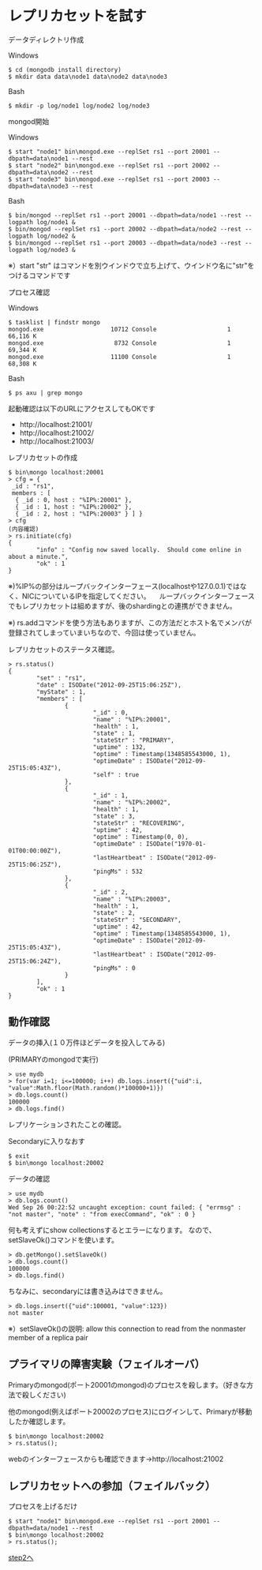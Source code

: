 レプリカセットを試す
=================

データディレクトリ作成  
  
Windows
```
$ cd (mongodb install directory)
$ mkdir data data\node1 data\node2 data\node3
```

Bash
```
$ mkdir -p log/node1 log/node2 log/node3
```

mongod開始  
  
Windows  
```
$ start "node1" bin\mongod.exe --replSet rs1 --port 20001 --dbpath=data\node1 --rest
$ start "node2" bin\mongod.exe --replSet rs1 --port 20002 --dbpath=data\node2 --rest
$ start "node3" bin\mongod.exe --replSet rs1 --port 20003 --dbpath=data\node3 --rest
```

Bash
```
$ bin/mongod --replSet rs1 --port 20001 --dbpath=data/node1 --rest --logpath log/node1 &
$ bin/mongod --replSet rs1 --port 20002 --dbpath=data/node2 --rest --logpath log/node2 &
$ bin/mongod --replSet rs1 --port 20003 --dbpath=data/node3 --rest --logpath log/node3 &

```
※）start "str" はコマンドを別ウインドウで立ち上げて、ウインドウ名に"str"をつけるコマンドです


プロセス確認  

Windows
```
$ tasklist | findstr mongo
mongod.exe                   10712 Console                    1     66,116 K
mongod.exe                    8732 Console                    1     69,344 K
mongod.exe                   11100 Console                    1     68,308 K
```

Bash
```
$ ps axu | grep mongo

```



起動確認は以下のURLにアクセスしてもOKです

* http://localhost:21001/
* http://localhost:21002/
* http://localhost:21003/

レプリカセットの作成

```
$ bin\mongo localhost:20001
> cfg = {
 _id : "rs1", 
 members : [ 
  { _id : 0, host : "%IP%:20001" }, 
  { _id : 1, host : "%IP%:20002" }, 
  { _id : 2, host : "%IP%:20003" } ] } 
> cfg   
(内容確認)
> rs.initiate(cfg)
{
        "info" : "Config now saved locally.  Should come online in about a minute.",
        "ok" : 1
}
```

※)%IP%の部分はループバックインターフェース(localhostや127.0.0.1)ではなく、NICについているIPを指定してください。
　ループバックインターフェースでもレプリカセットは組めますが、後のshardingとの連携ができません。

※) rs.addコマンドを使う方法もありますが、この方法だとホスト名でメンバが登録されてしまっていまいちなので、今回は使っていません。

レプリカセットのステータス確認。

```
> rs.status()
{
        "set" : "rs1",
        "date" : ISODate("2012-09-25T15:06:25Z"),
        "myState" : 1,
        "members" : [
                {
                        "_id" : 0,
                        "name" : "%IP%:20001",
                        "health" : 1,
                        "state" : 1,
                        "stateStr" : "PRIMARY",
                        "uptime" : 132,
                        "optime" : Timestamp(1348585543000, 1),
                        "optimeDate" : ISODate("2012-09-25T15:05:43Z"),
                        "self" : true
                },
                {
                        "_id" : 1,
                        "name" : "%IP%:20002",
                        "health" : 1,
                        "state" : 3,
                        "stateStr" : "RECOVERING",
                        "uptime" : 42,
                        "optime" : Timestamp(0, 0),
                        "optimeDate" : ISODate("1970-01-01T00:00:00Z"),
                        "lastHeartbeat" : ISODate("2012-09-25T15:06:25Z"),
                        "pingMs" : 532
                },
                {
                        "_id" : 2,
                        "name" : "%IP%:20003",
                        "health" : 1,
                        "state" : 2,
                        "stateStr" : "SECONDARY",
                        "uptime" : 42,
                        "optime" : Timestamp(1348585543000, 1),
                        "optimeDate" : ISODate("2012-09-25T15:05:43Z"),
                        "lastHeartbeat" : ISODate("2012-09-25T15:06:24Z"),
                        "pingMs" : 0
                }
        ],
        "ok" : 1
}
```

動作確認
-----------------

データの挿入(１０万件ほどデータを投入してみる)

(PRIMARYのmongodで実行)
```
> use mydb
> for(var i=1; i<=100000; i++) db.logs.insert({"uid":i, "value":Math.floor(Math.random()*100000+1)}) 
> db.logs.count()
100000
> db.logs.find()
```

レプリケーションされたことの確認。

Secondaryに入りなおす
```
$ exit 
$ bin\mongo localhost:20002
```

データの確認
```
> use mydb
> db.logs.count()
Wed Sep 26 00:22:52 uncaught exception: count failed: { "errmsg" : "not master", "note" : "from execCommand", "ok" : 0 }
```

何も考えずにshow collectionsするとエラーになります。
なので、setSlaveOk()コマンドを使います。

```
> db.getMongo().setSlaveOk()
> db.logs.count()
100000
> db.logs.find()
```

ちなみに、secondaryには書き込みはできません。
```
> db.logs.insert({"uid":100001, "value":123})
not master
```
※）setSlaveOk()の説明: allow this connection to read from the nonmaster member of a replica pair


プライマリの障害実験（フェイルオーバ）
-----------------

Primaryのmongod(ポート20001のmongod)のプロセスを殺します。（好きな方法で殺しください)

他のmongod(例えばポート20002のプロセス)にログインして、Primaryが移動したか確認します。

```
$ bin\mongo localhost:20002
> rs.status();
```

webのインターフェースからも確認できます→http://localhost:21002



レプリカセットへの参加（フェイルバック）
-----------------

プロセスを上げるだけ

```
$ start "node1" bin\mongod.exe --replSet rs1 --port 20001 --dbpath=data/node1 --rest
$ bin\mongo localhost:20002
> rs.status();
```

[step2へ](https://github.com/syokenz/marunouchi-mongodb/tree/master/20130625/hayashida/step2)

